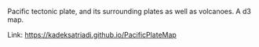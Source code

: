 Pacific tectonic plate, and its surrounding plates as well as volcanoes. A d3 map. 

Link: https://kadeksatriadi.github.io/PacificPlateMap
